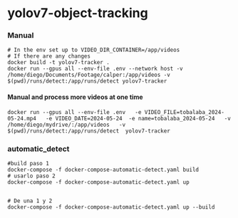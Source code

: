 # yolov7-object-tracking

### Manual
```
# In the env set up to VIDEO_DIR_CONTAINER=/app/videos
# If there are any changes
docker build -t yolov7-tracker . 
docker run --gpus all --env-file .env --network host -v /home/diego/Documents/Footage/calper:/app/videos -v $(pwd)/runs/detect:/app/runs/detect yolov7-tracker
```


#### Manual and process more videos at one time

```
docker run --gpus all --env-file .env   -e VIDEO_FILE=tobalaba_2024-05-24.mp4   -e VIDEO_DATE=2024-05-24  -e name=tobalaba_2024-05-24   -v /home/diego/mydrive/:/app/videos   -v $(pwd)/runs/detect:/app/runs/detect  yolov7-tracker

```



### automatic_detect ###

```
#build paso 1
docker-compose -f docker-compose-automatic-detect.yaml build
# usarlo paso 2
docker-compose -f docker-compose-automatic-detect.yaml up


# De una 1 y 2
docker-compose -f docker-compose-automatic-detect.yaml up --build 

```
